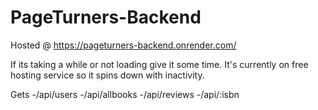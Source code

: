 # PageTurners-Backend


Hosted @ https://pageturners-backend.onrender.com/

If its taking a while or not loading give it some time.
It's currently on free hosting service so it spins down with inactivity.

Gets
-/api/users
-/api/allbooks
-/api/reviews
-/api/:isbn
